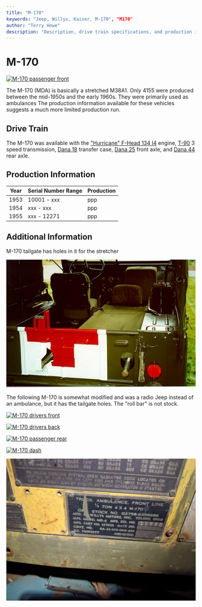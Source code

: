 ```yaml
---
title: "M-170"
keywords: "Jeep, Willys, Kaiser, M-170", "M170"
author: "Terry Howe"
description: "Description, drive train specifications, and production information for the Willys Jeep M-170"
---
```

# M-170

[![M-170 passenger front](../img/models/IMG_20191111_105311.jpg "M-170 passenger front")](../img/models/IMG_20191111_105311.jpg "M-170 passenger front")

The M-170 (MDA) is basically a stretched M38A1.
Only 4155 were produced between the mid-1950s and the early 1960s.
They were primarily used as ambulances
The production information available for these vehicles suggests a much more limited production run.

## Drive Train

The M-170 was available with the ["Hurricane" F-Head 134 I4](/engine/factory/hurricane134.md) engine, [T-90](/transmission/factory/t90.md) 3 speed transmission, [Dana 18](/xfer/factory/d18.md) transfer case, [Dana 25](/axle/factory/d25.md) front axle, and [Dana 44](/axle/factory/d44.md) rear axle.

## Production Information

| Year | Serial Number Range | Production |
|------|---------------------|------------|
| 1953 | 10001 - xxx         | ppp        |
| 1954 | xxx - xxx           | ppp        |
| 1955 | xxx - 12271         | ppp        |

## Additional Information

M-170 tailgate has holes in it for the stretcher

![M-170 tailgate](../img/m170b.jpg "M-170 tailgate has holes in it for the stretcher")

The following M-170 is somewhat modified and was a radio Jeep instead of an ambulance, but it has the tailgate holes.
The "roll bar" is not stock.

[![M-170 drivers front](../img/models/IMG_20191111_105506.jpg "M-170 drivers front")](../img/models/IMG_20191111_105506.jpg)

[![M-170 drivers back](../img/models/IMG_20191111_105356.jpg "M-170 drivers back")](../img/models/IMG_20191111_105356.jpg)

[![M-170 passenger rear](../img/models/IMG_20191111_105332.jpg "M-170 passenger rear")](../img/models/IMG_20191111_105332.jpg)

[![M-170 dash](../img/models/IMG_20191111_105553.jpg "M-170 dash")](../img/models/IMG_20191111_105553.jpg)

[![M-170 data plate](../img/models/IMG_20191109_184111.jpg "M-170 data plate")](../img/models/IMG_20191109_184111.jpg)
